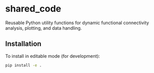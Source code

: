 # shared_code

Reusable Python utility functions for dynamic functional connectivity analysis, plotting, and data handling.

## Installation

To install in editable mode (for development):

```bash
pip install -e .
